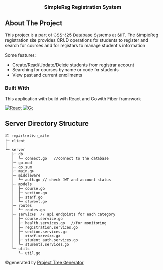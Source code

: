 <!-- PROJECT LOGO -->
<br />
<div align="center">

  <h3 align="center">SimpleReg Registration System</h3>

</div>

<!-- ABOUT THE PROJECT -->
## About The Project

This project is a part of CSS-325 Database Systems at SIIT. The SimpleReg registration site provides CRUD operations for students to register and search for courses and for registars to manage student's information

Some features:
* Create/Read/Update/Delete students from registrar account
* Searching for courses by name or code for students
* View past and current enrollments

### Built With

This application with build with React and Go with Fiber framework

[![React][React.js]][React-url]
[![Go][Go]][Go-url]

## Server Directory Structure
```
📦 registration_site
├─ client
│  
└─ server
   ├─ db
   │  └─ connect.go   //connect to the database
   ├─ go.mod
   ├─ go.sum
   ├─ main.go
   ├─ middleware
   │  └─ auth.go // check JWT and account status
   ├─ models
   │  ├─ course.go
   │  ├─ section.go
   │  ├─ staff.go
   │  └─ student.go
   ├─ routes
   │  └─ routes.go
   ├─ services  // api endpoints for each category
   │  ├─ course.service.go
   │  ├─ health.services.go   //for monitoring
   │  ├─ registration.services.go
   │  ├─ section.services.go
   │  ├─ staff.service.go
   │  ├─ student_auth.services.go
   │  └─ students.services.go
   └─ utils
      └─ util.go
```
©generated by [Project Tree Generator](https://woochanleee.github.io/project-tree-generator)


<!-- MARKDOWN LINKS & IMAGES -->
<!-- https://www.markdownguide.org/basic-syntax/#reference-style-links -->
[React.js]: https://img.shields.io/badge/React-20232A?style=for-the-badge&logo=react&logoColor=61DAFB
[React-url]: https://reactjs.org/
[Go]:https://img.shields.io/badge/Go-20232A?style=for-the-badge&logo=go
[Go-url]:https://go.dev/


